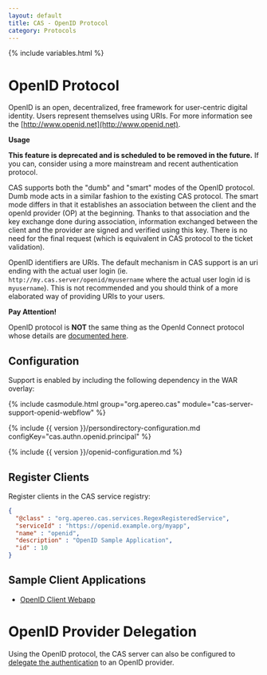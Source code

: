 ```yaml
---
layout: default
title: CAS - OpenID Protocol
category: Protocols
---
```


{% include variables.html %}

# OpenID Protocol

OpenID is an open, decentralized, free framework for user-centric digital identity. Users represent
themselves using URIs. For more information see the [http://www.openid.net](http://www.openid.net).

<div class="alert alert-warning"><strong>Usage</strong>
<p><strong>This feature is deprecated and is scheduled to be removed in the future.</strong> If you can, consider using
a more mainstream and recent authentication protocol.</p>
</div>

CAS supports both the "dumb" and "smart" modes of the OpenID protocol. Dumb mode acts in a similar fashion
to the existing CAS protocol. The smart mode differs in that it establishes an association between the client and
the openId provider (OP) at the beginning. Thanks to that association and the key exchange done during association,
information exchanged between the client and the provider are signed and verified using this key. There is no need
for the final request (which is equivalent in CAS protocol to the ticket validation).

OpenID identifiers are URIs. The default mechanism in CAS support is an uri ending with the actual user login
(ie. `http://my.cas.server/openid/myusername` where the actual user login id is `myusername`).
This is not recommended and you should think of a more elaborated way of providing URIs to your users.

<div class="alert alert-info"><strong>Pay Attention!</strong><p>OpenID protocol is <strong>NOT</strong> the same thing
as the OpenId Connect protocol whose details are <a href="OIDC-Protocol.html">documented here</a>.</p></div>

## Configuration

Support is enabled by including the following dependency in the WAR overlay:

{% include casmodule.html group="org.apereo.cas" module="cas-server-support-openid-webflow" %}

{% include {{ version }}/persondirectory-configuration.md configKey="cas.authn.openid.principal" %}

{% include {{ version }}/openid-configuration.md %}

## Register Clients

Register clients in the CAS service registry:

```json
{
  "@class" : "org.apereo.cas.services.RegexRegisteredService",
  "serviceId" : "https://openid.example.org/myapp",
  "name" : "openid",
  "description" : "OpenID Sample Application",
  "id" : 10
}
```

## Sample Client Applications

- [OpenID Client Webapp](https://github.com/cas-projects/openid-sample-java-webapp)

# OpenID Provider Delegation

Using the OpenID protocol, the CAS server can also be configured to [delegate the authentication](../integration/Delegate-Authentication.html) to an OpenID provider.
